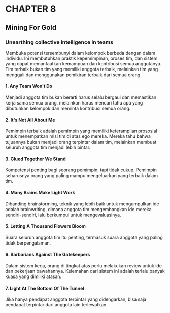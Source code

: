 # CHAPTER 8

## Mining For Gold

### Unearthing collective intelligence in teams

Membuka potensi tersembunyi dalam kelompok berbeda dengan dalam individu. Ini membutuhkan praktik kepemimpinan, proses tim, dan sistem yang dapat memanfaatkan kemampuan dan kontribusi semua anggotanya. Tim terbaik bukan tim yang memiliki anggota terbaik, melainkan tim yang menggali dan menggunakan pemikiran terbaik dari semua orang.

#### 1. Any Team Won't Do

Menjadi anggota tim bukan berarti harus selalu bergaul dan memastikan kerja sama semua orang, melainkan harus mencari tahu apa yang dibutuhkan kelompok dan meminta kontribusi semua orang.

#### 2. It's Not All About Me

Pemimpin terbaik adalah pemimpin yang memiliki keterampilan prososial untuk menempatkan misi tim di atas ego mereka. Mereka tahu bahwa tujuannya bukan menjadi orang terpintar dalam tim, melainkan membuat seluruh anggota tim menjadi lebih pintar.

#### 3. Glued Together We Stand

Kompetensi penting bagi seorang pemimpin, tapi tidak cukup. Pemimpin seharusnya orang yang paling mampu mengeluarkan yang terbaik dalam tim.

#### 4. Many Brains Make Light Work

Dibanding brainstorming, teknik yang lebih baik untuk mengumpulkan ide adalah brainwriting, dimana anggota tim mengembangkan ide mereka sendiri-sendiri, lalu berkumpul untuk mengevaluasinya.

#### 5. Letting A Thousand Flowers Bloom

Suara seluruh anggota tim itu penting, termasuk suara anggota yang paling tidak berpengalaman.

#### 6. Barbarians Against The Gatekeepers

Dalam sistem kerja, orang di tingkat atas perlu melakukan review untuk ide dan pekerjaan bawahannya. Kelemahan dari sistem ini adalah terlalu banyak kuasa yang dimiliki atasan.

#### 7. Light At The Bottom Of The Tunnel

Jika hanya pendapat anggota terpintar yang didengarkan, bisa saja pendapat terpintar dari anggota lain terlewatkan.